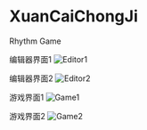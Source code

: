 # XuanCaiChongJi
Rhythm Game

编辑器界面1
![Editor1](https://user-images.githubusercontent.com/59986966/222938464-4f50ccfd-6cea-4748-808b-a09751337efa.png)

编辑器界面2
![Editor2](https://user-images.githubusercontent.com/59986966/222938471-7e31a970-a15d-45f8-93a1-160d6e18d632.png)

游戏界面1
![Game1](https://user-images.githubusercontent.com/59986966/222938532-761c679b-a495-4064-9ce5-3742c5df9e36.png)

游戏界面2
![Game2](https://user-images.githubusercontent.com/59986966/222938513-f8f7773c-68f0-47d7-a216-63752531cdb0.png)

